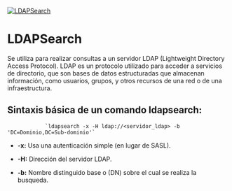 [![LDAPSearch](https://coffeebeantech.com/wp-content/uploads/2019/06/COFFEE-BEAN-Site-Products-Icon-LDAP.png "Nmap")](https://coffeebeantech.com/wp-content/uploads/2019/06/COFFEE-BEAN-Site-Products-Icon-LDAP.png "LDAPSearch")  
# LDAPSearch 
Se utiliza para realizar consultas a un servidor LDAP (Lightweight Directory Access Protocol). LDAP es un protocolo utilizado para acceder a servicios de directorio, que son bases de datos estructuradas que almacenan información, como usuarios, grupos, y otros recursos de una red o de una infraestructura.   

## Sintaxis básica de un comando ldapsearch:  

                `ldapsearch -x -H ldap://<servidor_ldap> -b 'DC=Dominio,DC=Sub-dominio'`  

- **-x:** Usa una autenticación simple (en lugar de SASL).

- **-H:** Dirección del servidor LDAP.

- **-b:** Nombre distinguido base o (DN) sobre el cual se realiza la busqueda.
